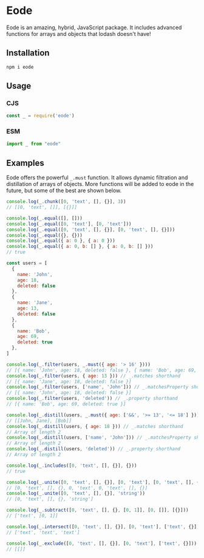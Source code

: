 # Eode
Eode is an amazing, hybrid, JavaScript package. It includes advanced functions for arrays and objects that lodash doesn't have!

## Installation
```sh
npm i eode
```

## Usage
### CJS
```js
const _ = require('eode')
```

### ESM
```js
import _ from "eode"
```

## Examples
Eode offers the powerful `_.must` function. It allows dynamic filtration and distillation of arrays of objects. More functions will be added to eode in the future, but some of the best are shown below. 
```js
console.log(_.chunk([0, 'text', [], {}], 3))
// [[0, 'text', []], [{}]]

console.log(_.equal([], []))
console.log(_.equal([0, 'text'], [0, 'text']))
console.log(_.equal([0, 'text', [], {}], [0, 'text', [], {}]))
console.log(_.equal({}, {}))
console.log(_.equal({ a: 0 }, { a: 0 }))
console.log(_.equal({ a: 0, b: [] }, { a: 0, b: [] }))
// true

const users = [
  {
    name: 'John',
    age: 18,
    deleted: false
  },
  {
    name: 'Jane',
    age: 13,
    deleted: false
  },
  {
    name: 'Bob',
    age: 69,
    deleted: true
  },
]

console.log(_.filter(users, _.must({ age: '> 16' })))
// [{ name: 'John', age: 18, deleted: false }, { name: 'Bob', age: 69, deleted: true }]
console.log(_.filter(users, { age: 13 })) // _.matches shorthand
// [{ name: 'Jane', age: 18, deleted: false }]
console.log(_.filter(users, ['name', 'John'])) // _.matchesProperty shorthand
// [{ name: 'John', age: 18, deleted: false }]
console.log(_.filter(users, 'deleted')) // _.property shorthand
// [{ name: 'Bob', age: 69, deleted: true }]

console.log(_.distill(users, _.must({ age: ['&&', '>= 13', '<= 18'] })))
// [[John, Jane], [Bob]]
console.log(_.distill(users, { age: 18 })) // _.matches shorthand
// Array of length 2
console.log(_.distill(users, ['name', 'John'])) // _.matchesProperty shorthand
// Array of length 2
console.log(_.distill(users, 'deleted')) // _.property shorthand
// Array of length 2

console.log(_.includes([0, 'text', [], {}], {}))
// true

console.log(_.unite([0, 'text', [], {}], [0, 'text'], [0, 'text', [], {}]))
// [0, 'text', [], {}, 0, 'text', 0, 'text', [], {}]
console.log(_.unite([0, 'text', [], {}], 'string'))
// [0, 'text', [], {}, 'string']

console.log(_.subtract([0, 'text', [], {}, [0, 1]], [0, []], [{}]))
// ['text', [0, 1]]

console.log(_.intersect([0, 'text', [], {}], [0, 'text'], ['text', {}]))
// ['text', 'text', 'text']

console.log(_.exclude([0, 'text', [], {}], [0, 'text'], ['text', {}]))
// [[]]
```